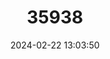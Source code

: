 ---
title: "35938"
category: "Cleistanthus petelotii"
draft: false
date: 2024-02-22 13:03:50
languages:
  Undetermined: ["Cach Hoa Petelot"]
---